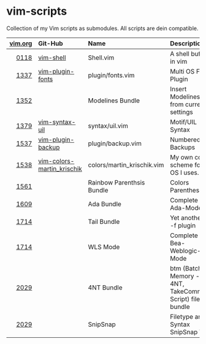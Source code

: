 # vim-scripts

Collection of my Vim scripts as submodules. All scripts are dein compatible.

| [vim.org](https://www.vim.org/scripts/index.php)              | Git-Hub   | Name                                                                      | Description                                                                                       | Active    |
|--------------------------------------------------------------:|:----------|:--------------------------------------------------------------------------|:--------------------------------------------------------------------------------------------------|----------:|
| [0118](https://www.vim.org/scripts/script.php?script_id=0118) | [vim-shell](https://github.com/krischik/vim-shell)                                    | Shell.vim                     | A shell buffer in vim                                             | ❌        |
| [1337](https://www.vim.org/scripts/script.php?script_id=1337) | [vim-plugin-fonts](https://github.com/krischik/vim-plugin-fonts)                      | plugin/fonts.vim              | Multi OS Font Plugin                                              | ✅        |
| [1352](https://www.vim.org/scripts/script.php?script_id=1352) | [](https://github.com/krischik/)                                                      | Modelines Bundle              | Insert Modelines from current settings                            | ✅        |
| [1379](https://www.vim.org/scripts/script.php?script_id=1379) | [vim-syntax-uil](https://github.com/krischik/vim-syntax-uil)                          | syntax/uil.vim                | Motif/UIL Syntax                                                  | ❌        |
| [1537](https://www.vim.org/scripts/script.php?script_id=1537) | [vim-plugin-backup](https://github.com/krischik/vim-plugin-backup)                    | plugin/backup.vim             | Numbered Backups                                                  | ✅        |
| [1538](https://www.vim.org/scripts/script.php?script_id=1538) | [vim-colors-martin_krischik](https://github.com/krischik/vim-colors-martin_krischik)  | colors/martin_krischik.vim    | My own color scheme for all OS I uses.                            | ✅        |
| [1561](https://www.vim.org/scripts/script.php?script_id=1561) | [](https://github.com/krischik/)                                                      | Rainbow Parenthsis Bundle     | Colors Parenthesis                                                | ✅        |
| [1609](https://www.vim.org/scripts/script.php?script_id=1609) | [](https://github.com/krischik/)                                                      | Ada Bundle                    | Complete Ada-Mode                                                 | ✅        |
| [1714](https://www.vim.org/scripts/script.php?script_id=1714) | [](https://github.com/krischik/)                                                      | Tail Bundle                   | Yet another tail -f plugin                                        | ❌        |
| [1714](https://www.vim.org/scripts/script.php?script_id=1714) | [](https://github.com/krischik/)                                                      | WLS Mode                      | Complete Bea-Weblogic-Mode                                        | ❌        |
| [2029](https://www.vim.org/scripts/script.php?script_id=2029) | [](https://github.com/krischik/)                                                      | 4NT Bundle                    | btm (Batch to Memory - 4NT, TakeCommand Script) filetype bundle   | ✅        |
| [2029](https://www.vim.org/scripts/script.php?script_id=2029) | [](https://github.com/krischik/)                                                      | SnipSnap                      | Filetype and Syntax SnipSnap Wiki.                                | ❌        |


